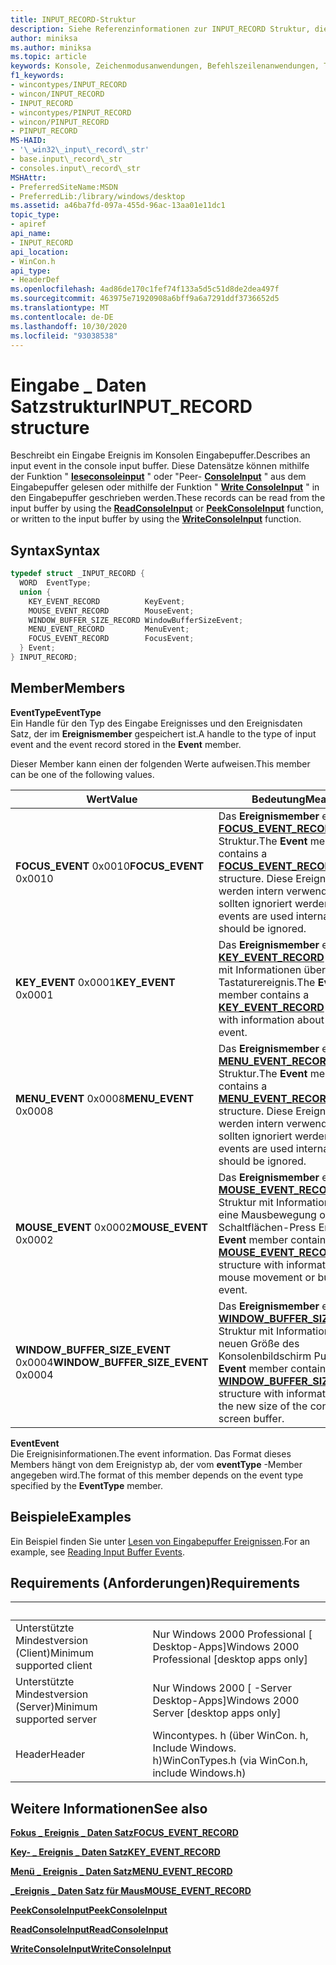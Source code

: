 ```yaml
---
title: INPUT_RECORD-Struktur
description: Siehe Referenzinformationen zur INPUT_RECORD Struktur, die ein Eingabe Ereignis im Konsolen Eingabepuffer beschreibt.
author: miniksa
ms.author: miniksa
ms.topic: article
keywords: Konsole, Zeichenmodusanwendungen, Befehlszeilenanwendungen, Terminalanwendungen, Konsolen-API
f1_keywords:
- wincontypes/INPUT_RECORD
- wincon/INPUT_RECORD
- INPUT_RECORD
- wincontypes/PINPUT_RECORD
- wincon/PINPUT_RECORD
- PINPUT_RECORD
MS-HAID:
- '\_win32\_input\_record\_str'
- base.input\_record\_str
- consoles.input\_record\_str
MSHAttr:
- PreferredSiteName:MSDN
- PreferredLib:/library/windows/desktop
ms.assetid: a46ba7fd-097a-455d-96ac-13aa01e11dc1
topic_type:
- apiref
api_name:
- INPUT_RECORD
api_location:
- WinCon.h
api_type:
- HeaderDef
ms.openlocfilehash: 4ad86de170c1fef74f133a5d5c51d8de2dea497f
ms.sourcegitcommit: 463975e71920908a6bff9a6a7291ddf3736652d5
ms.translationtype: MT
ms.contentlocale: de-DE
ms.lasthandoff: 10/30/2020
ms.locfileid: "93038538"
---
```

# <a name="input_record-structure"></a><span data-ttu-id="8add2-104">Eingabe \_ Daten Satzstruktur</span><span class="sxs-lookup"><span data-stu-id="8add2-104">INPUT\_RECORD structure</span></span>

<span data-ttu-id="8add2-105">Beschreibt ein Eingabe Ereignis im Konsolen Eingabepuffer.</span><span class="sxs-lookup"><span data-stu-id="8add2-105">Describes an input event in the console input buffer.</span></span> <span data-ttu-id="8add2-106">Diese Datensätze können mithilfe der Funktion " [**leseconsoleinput**](readconsoleinput.md) " oder "Peer- [**ConsoleInput**](peekconsoleinput.md) " aus dem Eingabepuffer gelesen oder mithilfe der Funktion " [**Write ConsoleInput**](writeconsoleinput.md) " in den Eingabepuffer geschrieben werden.</span><span class="sxs-lookup"><span data-stu-id="8add2-106">These records can be read from the input buffer by using the [**ReadConsoleInput**](readconsoleinput.md) or [**PeekConsoleInput**](peekconsoleinput.md) function, or written to the input buffer by using the [**WriteConsoleInput**](writeconsoleinput.md) function.</span></span>

## <a name="syntax"></a><span data-ttu-id="8add2-107">Syntax</span><span class="sxs-lookup"><span data-stu-id="8add2-107">Syntax</span></span>

```C
typedef struct _INPUT_RECORD {
  WORD  EventType;
  union {
    KEY_EVENT_RECORD          KeyEvent;
    MOUSE_EVENT_RECORD        MouseEvent;
    WINDOW_BUFFER_SIZE_RECORD WindowBufferSizeEvent;
    MENU_EVENT_RECORD         MenuEvent;
    FOCUS_EVENT_RECORD        FocusEvent;
  } Event;
} INPUT_RECORD;
```

## <a name="members"></a><span data-ttu-id="8add2-108">Member</span><span class="sxs-lookup"><span data-stu-id="8add2-108">Members</span></span>

<span data-ttu-id="8add2-109">**EventType**</span><span class="sxs-lookup"><span data-stu-id="8add2-109">**EventType**</span></span>  
<span data-ttu-id="8add2-110">Ein Handle für den Typ des Eingabe Ereignisses und den Ereignisdaten Satz, der im **Ereignismember** gespeichert ist.</span><span class="sxs-lookup"><span data-stu-id="8add2-110">A handle to the type of input event and the event record stored in the **Event** member.</span></span>

<span data-ttu-id="8add2-111">Dieser Member kann einen der folgenden Werte aufweisen.</span><span class="sxs-lookup"><span data-stu-id="8add2-111">This member can be one of the following values.</span></span>

| <span data-ttu-id="8add2-112">Wert</span><span class="sxs-lookup"><span data-stu-id="8add2-112">Value</span></span> | <span data-ttu-id="8add2-113">Bedeutung</span><span class="sxs-lookup"><span data-stu-id="8add2-113">Meaning</span></span> |
|-|-|
| <span data-ttu-id="8add2-114">**FOCUS_EVENT** 0x0010</span><span class="sxs-lookup"><span data-stu-id="8add2-114">**FOCUS_EVENT** 0x0010</span></span> | <span data-ttu-id="8add2-115">Das **Ereignismember** enthält eine **[FOCUS_EVENT_RECORD](focus-event-record-str.md)** Struktur.</span><span class="sxs-lookup"><span data-stu-id="8add2-115">The **Event** member contains a **[FOCUS_EVENT_RECORD](focus-event-record-str.md)** structure.</span></span> <span data-ttu-id="8add2-116">Diese Ereignisse werden intern verwendet und sollten ignoriert werden.</span><span class="sxs-lookup"><span data-stu-id="8add2-116">These events are used internally and should be ignored.</span></span> |
| <span data-ttu-id="8add2-117">**KEY_EVENT** 0x0001</span><span class="sxs-lookup"><span data-stu-id="8add2-117">**KEY_EVENT** 0x0001</span></span> | <span data-ttu-id="8add2-118">Das **Ereignismember** enthält eine **[KEY_EVENT_RECORD](key-event-record-str.md)** -Struktur mit Informationen über ein Tastaturereignis.</span><span class="sxs-lookup"><span data-stu-id="8add2-118">The **Event** member contains a **[KEY_EVENT_RECORD](key-event-record-str.md)** structure with information about a keyboard event.</span></span> |
| <span data-ttu-id="8add2-119">**MENU_EVENT** 0x0008</span><span class="sxs-lookup"><span data-stu-id="8add2-119">**MENU_EVENT** 0x0008</span></span> | <span data-ttu-id="8add2-120">Das **Ereignismember** enthält eine **[MENU_EVENT_RECORD](menu-event-record-str.md)** Struktur.</span><span class="sxs-lookup"><span data-stu-id="8add2-120">The **Event** member contains a **[MENU_EVENT_RECORD](menu-event-record-str.md)** structure.</span></span> <span data-ttu-id="8add2-121">Diese Ereignisse werden intern verwendet und sollten ignoriert werden.</span><span class="sxs-lookup"><span data-stu-id="8add2-121">These events are used internally and should be ignored.</span></span> |
| <span data-ttu-id="8add2-122">**MOUSE_EVENT** 0x0002</span><span class="sxs-lookup"><span data-stu-id="8add2-122">**MOUSE_EVENT** 0x0002</span></span> | <span data-ttu-id="8add2-123">Das **Ereignismember** enthält eine **[MOUSE_EVENT_RECORD](mouse-event-record-str.md)** -Struktur mit Informationen über eine Mausbewegung oder ein Schaltflächen-Press Ereignis.</span><span class="sxs-lookup"><span data-stu-id="8add2-123">The **Event** member contains a **[MOUSE_EVENT_RECORD](mouse-event-record-str.md)** structure with information about a mouse movement or button press event.</span></span> |
| <span data-ttu-id="8add2-124">**WINDOW_BUFFER_SIZE_EVENT** 0x0004</span><span class="sxs-lookup"><span data-stu-id="8add2-124">**WINDOW_BUFFER_SIZE_EVENT** 0x0004</span></span> | <span data-ttu-id="8add2-125">Das **Ereignismember** enthält eine **[WINDOW_BUFFER_SIZE_RECORD](window-buffer-size-record-str.md)** Struktur mit Informationen zur neuen Größe des Konsolenbildschirm Puffers.</span><span class="sxs-lookup"><span data-stu-id="8add2-125">The **Event** member contains a **[WINDOW_BUFFER_SIZE_RECORD](window-buffer-size-record-str.md)** structure with information about the new size of the console screen buffer.</span></span> |

<span data-ttu-id="8add2-126">**Event**</span><span class="sxs-lookup"><span data-stu-id="8add2-126">**Event**</span></span>  
<span data-ttu-id="8add2-127">Die Ereignisinformationen.</span><span class="sxs-lookup"><span data-stu-id="8add2-127">The event information.</span></span> <span data-ttu-id="8add2-128">Das Format dieses Members hängt von dem Ereignistyp ab, der vom **eventType** -Member angegeben wird.</span><span class="sxs-lookup"><span data-stu-id="8add2-128">The format of this member depends on the event type specified by the **EventType** member.</span></span>

## <a name="examples"></a><span data-ttu-id="8add2-129">Beispiele</span><span class="sxs-lookup"><span data-stu-id="8add2-129">Examples</span></span>

<span data-ttu-id="8add2-130">Ein Beispiel finden Sie unter [Lesen von Eingabepuffer Ereignissen](reading-input-buffer-events.md).</span><span class="sxs-lookup"><span data-stu-id="8add2-130">For an example, see [Reading Input Buffer Events](reading-input-buffer-events.md).</span></span>

## <a name="requirements"></a><span data-ttu-id="8add2-131">Requirements (Anforderungen)</span><span class="sxs-lookup"><span data-stu-id="8add2-131">Requirements</span></span>

| &nbsp; | &nbsp; |
|-|-|
| <span data-ttu-id="8add2-132">Unterstützte Mindestversion (Client)</span><span class="sxs-lookup"><span data-stu-id="8add2-132">Minimum supported client</span></span> | <span data-ttu-id="8add2-133">Nur Windows 2000 Professional \[ Desktop-Apps\]</span><span class="sxs-lookup"><span data-stu-id="8add2-133">Windows 2000 Professional \[desktop apps only\]</span></span> |
| <span data-ttu-id="8add2-134">Unterstützte Mindestversion (Server)</span><span class="sxs-lookup"><span data-stu-id="8add2-134">Minimum supported server</span></span> | <span data-ttu-id="8add2-135">Nur Windows 2000 \[ -Server Desktop-Apps\]</span><span class="sxs-lookup"><span data-stu-id="8add2-135">Windows 2000 Server \[desktop apps only\]</span></span> |
| <span data-ttu-id="8add2-136">Header</span><span class="sxs-lookup"><span data-stu-id="8add2-136">Header</span></span> | <span data-ttu-id="8add2-137">Wincontypes. h (über WinCon. h, Include Windows. h)</span><span class="sxs-lookup"><span data-stu-id="8add2-137">WinConTypes.h (via WinCon.h, include Windows.h)</span></span> |

## <a name="see-also"></a><span data-ttu-id="8add2-138">Weitere Informationen</span><span class="sxs-lookup"><span data-stu-id="8add2-138">See also</span></span>

[<span data-ttu-id="8add2-139">**Fokus \_ Ereignis \_ Daten Satz**</span><span class="sxs-lookup"><span data-stu-id="8add2-139">**FOCUS\_EVENT\_RECORD**</span></span>](focus-event-record-str.md)

[<span data-ttu-id="8add2-140">**Key- \_ Ereignis \_ Daten Satz**</span><span class="sxs-lookup"><span data-stu-id="8add2-140">**KEY\_EVENT\_RECORD**</span></span>](key-event-record-str.md)

[<span data-ttu-id="8add2-141">**Menü \_ Ereignis \_ Daten Satz**</span><span class="sxs-lookup"><span data-stu-id="8add2-141">**MENU\_EVENT\_RECORD**</span></span>](menu-event-record-str.md)

[<span data-ttu-id="8add2-142">**\_Ereignis \_ Daten Satz für Maus**</span><span class="sxs-lookup"><span data-stu-id="8add2-142">**MOUSE\_EVENT\_RECORD**</span></span>](mouse-event-record-str.md)

[<span data-ttu-id="8add2-143">**PeekConsoleInput**</span><span class="sxs-lookup"><span data-stu-id="8add2-143">**PeekConsoleInput**</span></span>](peekconsoleinput.md)

[<span data-ttu-id="8add2-144">**ReadConsoleInput**</span><span class="sxs-lookup"><span data-stu-id="8add2-144">**ReadConsoleInput**</span></span>](readconsoleinput.md)

[<span data-ttu-id="8add2-145">**WriteConsoleInput**</span><span class="sxs-lookup"><span data-stu-id="8add2-145">**WriteConsoleInput**</span></span>](writeconsoleinput.md)
